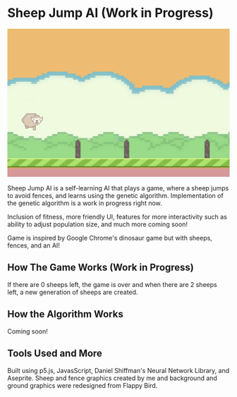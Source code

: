 # Sheep Jump AI (Work in Progress)

![Sheep Jump AI](./images/game.png)

Sheep Jump AI is a self-learning AI that plays a game, where a sheep jumps to avoid fences, and learns using the genetic algorithm. Implementation of the genetic algorithm is a work in progress right now.

Inclusion of fitness, more friendly UI, features for more interactivity such as ability to adjust population size, and much more coming soon!

Game is inspired by Google Chrome's dinosaur game but with sheeps, fences, and an AI! 

## How The Game Works (Work in Progress)

If there are 0 sheeps left, the game is over and when there are 2 sheeps left, a new generation of sheeps are created. 

## How the Algorithm Works

Coming soon!

## Tools Used and More

Built using p5.js, JavasScript, Daniel Shiffman's Neural Network Library, and Aseprite. Sheep and fence graphics created by me and background and ground graphics were redesigned from Flappy Bird.
